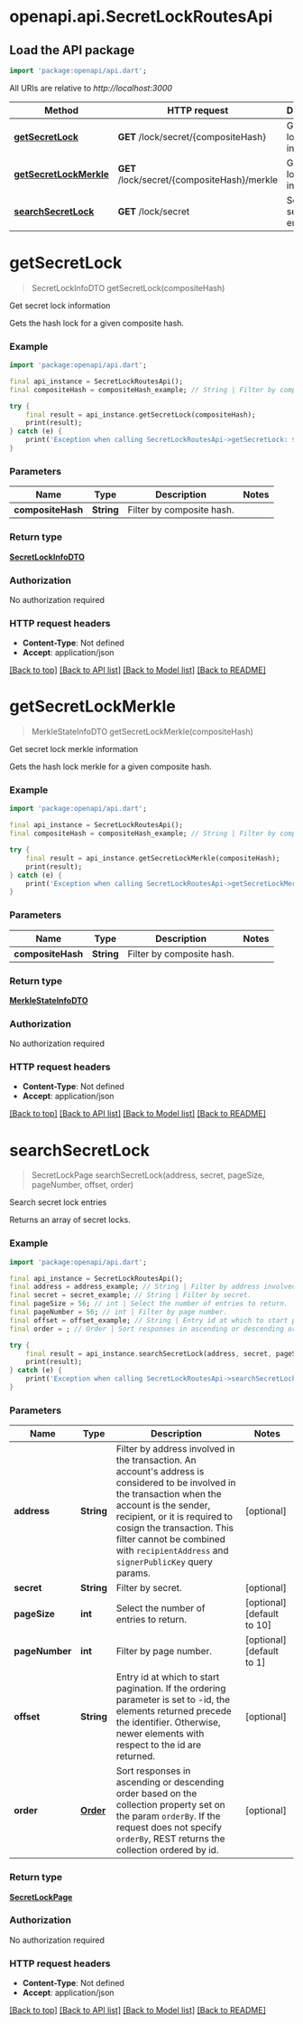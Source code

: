 # openapi.api.SecretLockRoutesApi

## Load the API package
```dart
import 'package:openapi/api.dart';
```

All URIs are relative to *http://localhost:3000*

Method | HTTP request | Description
------------- | ------------- | -------------
[**getSecretLock**](SecretLockRoutesApi.md#getsecretlock) | **GET** /lock/secret/{compositeHash} | Get secret lock information
[**getSecretLockMerkle**](SecretLockRoutesApi.md#getsecretlockmerkle) | **GET** /lock/secret/{compositeHash}/merkle | Get secret lock merkle information
[**searchSecretLock**](SecretLockRoutesApi.md#searchsecretlock) | **GET** /lock/secret | Search secret lock entries


# **getSecretLock**
> SecretLockInfoDTO getSecretLock(compositeHash)

Get secret lock information

Gets the hash lock for a given composite hash.

### Example
```dart
import 'package:openapi/api.dart';

final api_instance = SecretLockRoutesApi();
final compositeHash = compositeHash_example; // String | Filter by composite hash.

try {
    final result = api_instance.getSecretLock(compositeHash);
    print(result);
} catch (e) {
    print('Exception when calling SecretLockRoutesApi->getSecretLock: $e\n');
}
```

### Parameters

Name | Type | Description  | Notes
------------- | ------------- | ------------- | -------------
 **compositeHash** | **String**| Filter by composite hash. | 

### Return type

[**SecretLockInfoDTO**](SecretLockInfoDTO.md)

### Authorization

No authorization required

### HTTP request headers

 - **Content-Type**: Not defined
 - **Accept**: application/json

[[Back to top]](#) [[Back to API list]](../README.md#documentation-for-api-endpoints) [[Back to Model list]](../README.md#documentation-for-models) [[Back to README]](../README.md)

# **getSecretLockMerkle**
> MerkleStateInfoDTO getSecretLockMerkle(compositeHash)

Get secret lock merkle information

Gets the hash lock merkle for a given composite hash.

### Example
```dart
import 'package:openapi/api.dart';

final api_instance = SecretLockRoutesApi();
final compositeHash = compositeHash_example; // String | Filter by composite hash.

try {
    final result = api_instance.getSecretLockMerkle(compositeHash);
    print(result);
} catch (e) {
    print('Exception when calling SecretLockRoutesApi->getSecretLockMerkle: $e\n');
}
```

### Parameters

Name | Type | Description  | Notes
------------- | ------------- | ------------- | -------------
 **compositeHash** | **String**| Filter by composite hash. | 

### Return type

[**MerkleStateInfoDTO**](MerkleStateInfoDTO.md)

### Authorization

No authorization required

### HTTP request headers

 - **Content-Type**: Not defined
 - **Accept**: application/json

[[Back to top]](#) [[Back to API list]](../README.md#documentation-for-api-endpoints) [[Back to Model list]](../README.md#documentation-for-models) [[Back to README]](../README.md)

# **searchSecretLock**
> SecretLockPage searchSecretLock(address, secret, pageSize, pageNumber, offset, order)

Search secret lock entries

Returns an array of secret locks.

### Example
```dart
import 'package:openapi/api.dart';

final api_instance = SecretLockRoutesApi();
final address = address_example; // String | Filter by address involved in the transaction. An account's address is considered to be involved in the transaction when the account is the sender, recipient, or it is required to cosign the transaction. This filter cannot be combined with ``recipientAddress`` and ``signerPublicKey`` query params. 
final secret = secret_example; // String | Filter by secret.
final pageSize = 56; // int | Select the number of entries to return.
final pageNumber = 56; // int | Filter by page number.
final offset = offset_example; // String | Entry id at which to start pagination. If the ordering parameter is set to -id, the elements returned precede the identifier. Otherwise, newer elements with respect to the id are returned. 
final order = ; // Order | Sort responses in ascending or descending order based on the collection property set on the param ``orderBy``. If the request does not specify ``orderBy``, REST returns the collection ordered by id. 

try {
    final result = api_instance.searchSecretLock(address, secret, pageSize, pageNumber, offset, order);
    print(result);
} catch (e) {
    print('Exception when calling SecretLockRoutesApi->searchSecretLock: $e\n');
}
```

### Parameters

Name | Type | Description  | Notes
------------- | ------------- | ------------- | -------------
 **address** | **String**| Filter by address involved in the transaction. An account's address is considered to be involved in the transaction when the account is the sender, recipient, or it is required to cosign the transaction. This filter cannot be combined with ``recipientAddress`` and ``signerPublicKey`` query params.  | [optional] 
 **secret** | **String**| Filter by secret. | [optional] 
 **pageSize** | **int**| Select the number of entries to return. | [optional] [default to 10]
 **pageNumber** | **int**| Filter by page number. | [optional] [default to 1]
 **offset** | **String**| Entry id at which to start pagination. If the ordering parameter is set to -id, the elements returned precede the identifier. Otherwise, newer elements with respect to the id are returned.  | [optional] 
 **order** | [**Order**](.md)| Sort responses in ascending or descending order based on the collection property set on the param ``orderBy``. If the request does not specify ``orderBy``, REST returns the collection ordered by id.  | [optional] 

### Return type

[**SecretLockPage**](SecretLockPage.md)

### Authorization

No authorization required

### HTTP request headers

 - **Content-Type**: Not defined
 - **Accept**: application/json

[[Back to top]](#) [[Back to API list]](../README.md#documentation-for-api-endpoints) [[Back to Model list]](../README.md#documentation-for-models) [[Back to README]](../README.md)

